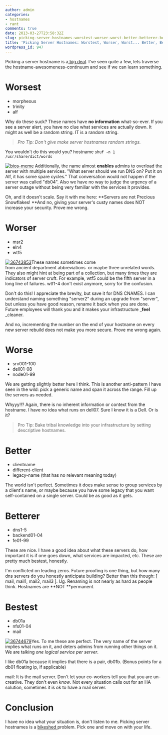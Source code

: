 ```yaml
---
author: admin
categories:
- hostnames
- rant
comments: true
date: 2013-03-27T23:58:32Z
slug: picking-server-hostnames-worstest-worser-worst-better-betterer-bestest
title: 'Picking Server Hostnames: Worstest, Worser, Worst... Better, Betterer, Bestest'
wordpress_id: 947
---
```


Picking a server hostname is a[ big deal](http://xkcd.com/910/). I've seen quite a few, lets traverse the hostname-awesomeness-continuum and see if we can learn something.


# Worsest

  * morpheous
  * trinity
  * alf


Why do these suck? These names have **no information** what-so-ever. If you see a server alert, you have no clue what services are actually down. It might as well be a random string. IT is a random string.


> _Pro Tip: Don't give make server hostnames random strings._


You wouldn't do this would you?
hostname `shuf -n 1 /usr/share/dict/words`


[![bios-meme](/uploads/bios-meme-300x225.jpg)](/uploads/bios-meme.jpg)
Additionally, the name almost **enables** admins to overload the server with multiple services. "What server should we run DNS on? Put it on Alf, it has some spare cycles." That conversation would not happen if the server was called "db04". Also we have no way to judge the urgency of a server outage without being very familiar with the services it provides.

Oh, and it doesn't scale. Say it with me here: **Servers are not Precious Snowflakes! **And no, giving your server's custy names does NOT increase your security. Prove me wrong.


# Worser

	
  * msr2
  * eln4
  * wtf5


[![36743853](/uploads/36743853-300x225.jpg)](/uploads/36743853.jpg)These names sometimes come from ancient department abbreviations  or maybe three unrelated words. They also might hint at being part of a collection, but many times they are indicators of server cruft. For example, wtf5 could be the fifth server in a long line of failures. wtf1-4 don't exist anymore, sorry for the confusion.

Don't do this! I appreciate the brevity, but save it for DNS CNAMES. I can understand naming something "server2" during an upgrade from "server", but unless you have good reason, rename it back when you are done. Future employees will thank you and it makes your infrastructure _**feel** _cleaner.

And no, incrementing the number on the end of your hostname on every new server rebuild does not make you more secure. Prove me wrong again.


# Worse

	
  * srv001-100
  * dell01-08
  * node01-99

We are getting slightly better here I think. This is another anti-pattern I have seen in the wild: pick a generic name and span it across the range. Fill up the servers as needed.

Whyyy!!? Again, there is no inherent information or context from the hostname. I have no idea what runs on dell07. Sure I know it is a Dell. Or is it?


> Pro Tip: Bake tribal knowledge into your infrastructure by setting descriptive hostnames.


# **Better**
	
  * clientname
  * different-client
  * legacy-name (that has no relevant meaning today)

The world isn't perfect. Sometimes it does make sense to group services by a client's name, or maybe because you have some legacy that you want self-contained on a single server. Could be as good as it gets.


# Betterer
	
  * dns1-5
  * backend01-04
  * fe01-99

These are nice. I have a good idea about what these servers do, how important it is if one goes down, what services are impacted, etc. These are pretty much bestest, honestly.

I'm conflicted on leading zeros. Future proofing is one thing, but how many dns servers do you honestly anticipate building? Better than this though: [ mail, mail1, mail2, mail3 ]. Ug. Renaming is not nearly as hard as people think. Hostnames are **NOT **permanent.


# Bestest

  * db01a
  * nfs01-04
  * mail


[![36744679](/uploads/36744679-300x300.jpg)](/uploads/36744679.jpg)Yes. To me these are perfect. The very name of the server implies what runs on it, and deters admins from running other things on it. We are talking _one logical service per server_.

I like db01a because it implies that there is a pair, db01b. (Bonus points for a db01 floating ip, if applicable)

mail: It is the mail server. Don't let your co-workers tell you that you are un-creative. They don't even _know_. Not every situation calls out for an HA solution, sometimes it is ok to have a mail server.


# Conclusion


I have no idea what your situation is, don't listen to me. Picking server hostnames is a [bikeshed ](https://en.wikipedia.org/wiki/Parkinson's_law_of_triviality)problem. Pick one and move on with your life.
